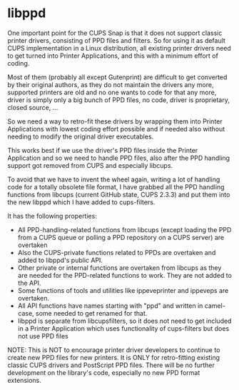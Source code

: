 # libppd

One important point for the CUPS Snap is that it does not support classic printer drivers, consisting of PPD files and filters. So for using it as default CUPS implementation in a Linux distribution, all existing printer drivers need to get turned into Printer Applications, and this with a minimum effort of coding.

Most of them (probably all except Gutenprint) are difficult to get converted by their original authors, as they do not maintain the drivers any more, supported printers are old and no one wants to code for that any more, driver is simply only a big bunch of PPD files, no code, driver is proprietary, closed source, ...

So we need a way to retro-fit these drivers by wrapping them into Printer Applications with lowest coding effort possible and if needed also without needing to modify the original driver executables.

This works best if we use the driver's PPD files inside the Printer Application and so we need to handle PPD files, also after the PPD handling support got removed from CUPS and especially libcups.

To avoid that we have to invent the wheel again, writing a lot of handling code for a totally obsolete file format, I have grabbed all the PPD handling functions from libcups (current GitHub state, CUPS 2.3.3) and put them into the new libppd which I have added to cups-filters.

It has the following properties:
- All PPD-handling-related functions from libcups (except loading the PPD from a CUPS queue or polling a PPD repository on a CUPS server) are overtaken
- Also the CUPS-private functions related to PPDs are overtaken and added to libppd's public API.
- Other private or internal functions are overtaken from libcups as they are needed for the PPD-related functions to work. They are not added to the API.
- Some functions of tools and utilities like ippeveprinter and ippeveps are overtaken.
- All API functions have names starting with "ppd" and written in camel-case, some needed to get renamed for that.
- libppd is separate from libcupsfilters, so it does not need to get included in a Printer Application which uses functionality of cups-filters but does not use PPD files

NOTE: This is NOT to encourage printer driver developers to continue to create new PPD files for new printers. It is ONLY for retro-fitting existing classic CUPS drivers and PostScript PPD files. There will be no further development on the library's code, especially no new PPD format extensions.
